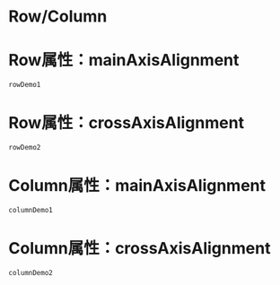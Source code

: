 # Row/Column

# Row属性：mainAxisAlignment
```widget
rowDemo1
```

# Row属性：crossAxisAlignment
```widget
rowDemo2
```

# Column属性：mainAxisAlignment
```widget
columnDemo1
```

# Column属性：crossAxisAlignment
```widget
columnDemo2
```